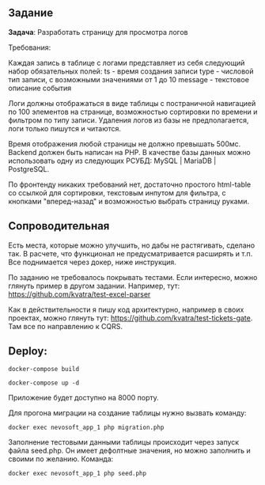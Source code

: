 ## Задание
**Задача**: Разработать страницу для просмотра логов

Требования:

Каждая запись в таблице с логами представляет из себя следующий набор обязательных полей:
ts - время создания записи
type - числовой тип записи, с возможными значениями от 1 до 10
message - текстовое описание события

Логи должны отображаться в виде таблицы с постраничной навигацией по 100 элементов на странице, 
возможностью сортировки по времени и фильтром по типу записи. 
Удаления логов из базы не предполагается, логи только пишутся и читаются.

Время отображения любой страницы не должно превышать 500мс. 
Backend должен быть написан на PHP. 
В качестве базы данных можно использовать одну из следующих РСУБД: MySQL | MariaDB | PostgreSQL.

По фронтенду никаких требований нет, достаточно простого html-table со ссылкой для сортировки, 
текстовым инпутом для фильтра, с кнопками "вперед-назад" и возможностью выбрать страницу руками.

## Сопроводительная
Есть места, которые можно улучшить, но дабы не растягивать, сделано так. В расчете, 
что функционал не предусматривается расширять и т.п. Все поднимается через докер, ниже инструкция.

По заданию не требовалось покрывать тестами. Если интересно, можно глянуть пример в другом задании. 
Например, тут: https://github.com/kvatra/test-excel-parser

Как в действительности я пишу код архитектурно, например в своих проектах, можно глянуть тут:
https://github.com/kvatra/test-tickets-gate. 
Там все по направлению к CQRS.

## Deploy:
```
docker-compose build
```
```
docker-compose up -d
```
Приложение будет доступно на 8000 порту.

Для прогона миграции на создание таблицы нужно вызвать команду:
```
docker exec nevosoft_app_1 php migration.php
```
Заполнение тестовыми данными таблицы происходит через запуск файла seed.php. 
Он имеет дефолтные значения, но можно заполнить и своими по желанию.
Команда: 
```
docker exec nevosoft_app_1 php seed.php
```